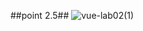 ##point 2.5##
![vue-lab02(1)](https://github.com/user-attachments/assets/51e06e6b-12d9-444d-8852-9f602d4407a2)
